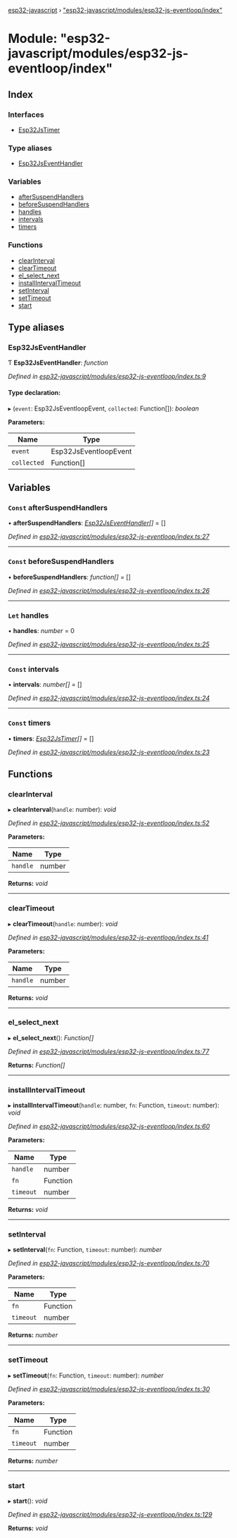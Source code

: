 [esp32-javascript](../README.md) › ["esp32-javascript/modules/esp32-js-eventloop/index"](_esp32_javascript_modules_esp32_js_eventloop_index_.md)

# Module: "esp32-javascript/modules/esp32-js-eventloop/index"

## Index

### Interfaces

* [Esp32JsTimer](../interfaces/_esp32_javascript_modules_esp32_js_eventloop_index_.esp32jstimer.md)

### Type aliases

* [Esp32JsEventHandler](_esp32_javascript_modules_esp32_js_eventloop_index_.md#esp32jseventhandler)

### Variables

* [afterSuspendHandlers](_esp32_javascript_modules_esp32_js_eventloop_index_.md#const-aftersuspendhandlers)
* [beforeSuspendHandlers](_esp32_javascript_modules_esp32_js_eventloop_index_.md#const-beforesuspendhandlers)
* [handles](_esp32_javascript_modules_esp32_js_eventloop_index_.md#let-handles)
* [intervals](_esp32_javascript_modules_esp32_js_eventloop_index_.md#const-intervals)
* [timers](_esp32_javascript_modules_esp32_js_eventloop_index_.md#const-timers)

### Functions

* [clearInterval](_esp32_javascript_modules_esp32_js_eventloop_index_.md#clearinterval)
* [clearTimeout](_esp32_javascript_modules_esp32_js_eventloop_index_.md#cleartimeout)
* [el_select_next](_esp32_javascript_modules_esp32_js_eventloop_index_.md#el_select_next)
* [installIntervalTimeout](_esp32_javascript_modules_esp32_js_eventloop_index_.md#installintervaltimeout)
* [setInterval](_esp32_javascript_modules_esp32_js_eventloop_index_.md#setinterval)
* [setTimeout](_esp32_javascript_modules_esp32_js_eventloop_index_.md#settimeout)
* [start](_esp32_javascript_modules_esp32_js_eventloop_index_.md#start)

## Type aliases

###  Esp32JsEventHandler

Ƭ **Esp32JsEventHandler**: *function*

*Defined in [esp32-javascript/modules/esp32-js-eventloop/index.ts:9](https://github.com/marcelkottmann/esp32-javascript/blob/801e1cb/components/esp32-javascript/modules/esp32-js-eventloop/index.ts#L9)*

#### Type declaration:

▸ (`event`: Esp32JsEventloopEvent, `collected`: Function[]): *boolean*

**Parameters:**

Name | Type |
------ | ------ |
`event` | Esp32JsEventloopEvent |
`collected` | Function[] |

## Variables

### `Const` afterSuspendHandlers

• **afterSuspendHandlers**: *[Esp32JsEventHandler](_esp32_javascript_modules_esp32_js_eventloop_index_.md#esp32jseventhandler)[]* = []

*Defined in [esp32-javascript/modules/esp32-js-eventloop/index.ts:27](https://github.com/marcelkottmann/esp32-javascript/blob/801e1cb/components/esp32-javascript/modules/esp32-js-eventloop/index.ts#L27)*

___

### `Const` beforeSuspendHandlers

• **beforeSuspendHandlers**: *function[]* = []

*Defined in [esp32-javascript/modules/esp32-js-eventloop/index.ts:26](https://github.com/marcelkottmann/esp32-javascript/blob/801e1cb/components/esp32-javascript/modules/esp32-js-eventloop/index.ts#L26)*

___

### `Let` handles

• **handles**: *number* = 0

*Defined in [esp32-javascript/modules/esp32-js-eventloop/index.ts:25](https://github.com/marcelkottmann/esp32-javascript/blob/801e1cb/components/esp32-javascript/modules/esp32-js-eventloop/index.ts#L25)*

___

### `Const` intervals

• **intervals**: *number[]* = []

*Defined in [esp32-javascript/modules/esp32-js-eventloop/index.ts:24](https://github.com/marcelkottmann/esp32-javascript/blob/801e1cb/components/esp32-javascript/modules/esp32-js-eventloop/index.ts#L24)*

___

### `Const` timers

• **timers**: *[Esp32JsTimer](../interfaces/_esp32_javascript_modules_esp32_js_eventloop_index_.esp32jstimer.md)[]* = []

*Defined in [esp32-javascript/modules/esp32-js-eventloop/index.ts:23](https://github.com/marcelkottmann/esp32-javascript/blob/801e1cb/components/esp32-javascript/modules/esp32-js-eventloop/index.ts#L23)*

## Functions

###  clearInterval

▸ **clearInterval**(`handle`: number): *void*

*Defined in [esp32-javascript/modules/esp32-js-eventloop/index.ts:52](https://github.com/marcelkottmann/esp32-javascript/blob/801e1cb/components/esp32-javascript/modules/esp32-js-eventloop/index.ts#L52)*

**Parameters:**

Name | Type |
------ | ------ |
`handle` | number |

**Returns:** *void*

___

###  clearTimeout

▸ **clearTimeout**(`handle`: number): *void*

*Defined in [esp32-javascript/modules/esp32-js-eventloop/index.ts:41](https://github.com/marcelkottmann/esp32-javascript/blob/801e1cb/components/esp32-javascript/modules/esp32-js-eventloop/index.ts#L41)*

**Parameters:**

Name | Type |
------ | ------ |
`handle` | number |

**Returns:** *void*

___

###  el_select_next

▸ **el_select_next**(): *Function[]*

*Defined in [esp32-javascript/modules/esp32-js-eventloop/index.ts:77](https://github.com/marcelkottmann/esp32-javascript/blob/801e1cb/components/esp32-javascript/modules/esp32-js-eventloop/index.ts#L77)*

**Returns:** *Function[]*

___

###  installIntervalTimeout

▸ **installIntervalTimeout**(`handle`: number, `fn`: Function, `timeout`: number): *void*

*Defined in [esp32-javascript/modules/esp32-js-eventloop/index.ts:60](https://github.com/marcelkottmann/esp32-javascript/blob/801e1cb/components/esp32-javascript/modules/esp32-js-eventloop/index.ts#L60)*

**Parameters:**

Name | Type |
------ | ------ |
`handle` | number |
`fn` | Function |
`timeout` | number |

**Returns:** *void*

___

###  setInterval

▸ **setInterval**(`fn`: Function, `timeout`: number): *number*

*Defined in [esp32-javascript/modules/esp32-js-eventloop/index.ts:70](https://github.com/marcelkottmann/esp32-javascript/blob/801e1cb/components/esp32-javascript/modules/esp32-js-eventloop/index.ts#L70)*

**Parameters:**

Name | Type |
------ | ------ |
`fn` | Function |
`timeout` | number |

**Returns:** *number*

___

###  setTimeout

▸ **setTimeout**(`fn`: Function, `timeout`: number): *number*

*Defined in [esp32-javascript/modules/esp32-js-eventloop/index.ts:30](https://github.com/marcelkottmann/esp32-javascript/blob/801e1cb/components/esp32-javascript/modules/esp32-js-eventloop/index.ts#L30)*

**Parameters:**

Name | Type |
------ | ------ |
`fn` | Function |
`timeout` | number |

**Returns:** *number*

___

###  start

▸ **start**(): *void*

*Defined in [esp32-javascript/modules/esp32-js-eventloop/index.ts:129](https://github.com/marcelkottmann/esp32-javascript/blob/801e1cb/components/esp32-javascript/modules/esp32-js-eventloop/index.ts#L129)*

**Returns:** *void*
